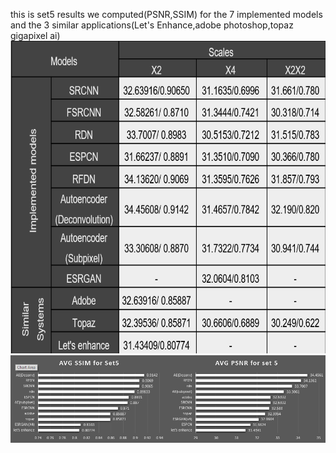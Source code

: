this is set5 results we computed(PSNR,SSIM) for the 7 implemented models and the 3 similar applications(Let's Enhance,adobe photoshop,topaz gigapixel ai)<br/>
<img src="set5psnrtable.png" width="700"  height="500" palceholder="page two"/>
![set5 arrangment table](descendingarrangement.png)
